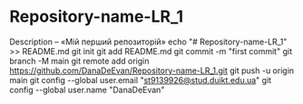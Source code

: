 # Repository-name-LR_1
Description – «Мій перший репозиторій»
echo "# Repository-name-LR_1" >> README.md
git init
git add README.md
git commit -m "first commit"
git branch -M main
git remote add origin https://github.com/DanaDeEvan/Repository-name-LR_1.git
git push -u origin main
git config --global user.email "st9139926@stud.duikt.edu.ua"
git config --global user.name "DanaDeEvan"

